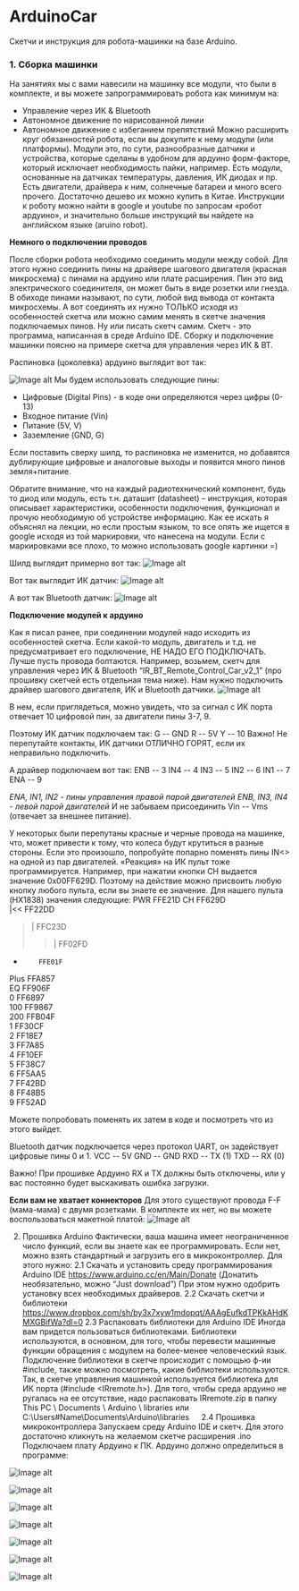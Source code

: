 # ArduinoCar
Скетчи и инструкция для робота-машинки на базе Arduino.

### 1. Сборка машинки
На занятиях мы с вами навесили на машинку все модули, что были в комплекте, и вы можете запрограммировать робота как минимум на:
-	Управление через ИК & Bluetooth
-	Автономное движение по нарисованной линии
-	Автономное движение с избеганием препятствий
Можно расширить круг обязанностей робота, если вы докупите к нему модули (или платформы). Модули это, по сути, разнообразные датчики и устройства, которые сделаны в удобном для ардуино форм-факторе, который исключает необходимость пайки, например. Есть модули, основанные на датчиках температуры, давления, ИК диодах и пр. Есть двигатели, драйвера к ним, солнечные батареи и много всего прочего. Достаточно дешево их можно купить в Китае.
Инструкции к роботу можно найти в google и youtube по запросам «робот ардуино», и значительно больше инструкций вы найдете на английском языке (aruino robot).

**Немного о подключении проводов**

После сборки робота необходимо соединить модули между собой. Для этого нужно соединить пины на драйвере шагового двигателя (красная микросхема) с пинами на ардуино или плате расширения.
Пин это вид электрического соединителя, он может быть в виде розетки или гнезда. В обиходе пинами называют, по сути, любой вид вывода от контакта микросхемы.
А вот соединять их нужно ТОЛЬКО исходя из особенностей скетча или можно самим менять в скетче значения подключаемых пинов. Ну или писать скетч самим.
Скетч - это программа, написанная в среде Arduino IDE.
Сборку и подключение машинки поясню на примере скетча для управления через ИК & BT.


Распиновка (цоколевка) ардуино выглядит вот так:

![Image alt](https://raw.githubusercontent.com/dsidov/ArduinoCar/master/img/arduino_pinout.jpg)
Мы будем использовать следующие пины: 
-	Цифровые (Digital Pins) - в коде они определяются через цифры (0-13)
-	Входное питание (Vin)
-	Питание (5V, V)
-	Заземление (GND, G)

Если поставить сверху шилд, то распиновка не изменится, но добавятся дублирующие цифровые и аналоговые выходы и появится много пинов земля+питание.

Обратите внимание, что на каждый радиотехнический компонент, будь то диод или модуль, есть т.н. даташит (datasheet) – инструкция, которая описывает характеристики, особенности подключения, функционал и прочую необходимую об устройстве информацию. Как ее искать я объяснял на лекции, но если простым языком, то все опять же ищется в google исходя из той маркировки, что нанесена на модули. Если с маркировками все плохо, то можно использовать google картинки =)

Шилд выглядит примерно вот так:
![Image alt](https://raw.githubusercontent.com/dsidov/ArduinoCar/master/img/sensor_shield.jpg)

Вот так выглядит ИК датчик:
![Image alt](https://raw.githubusercontent.com/dsidov/ArduinoCar/master/img/ir_module.jpg?style=centerme)

А вот так Bluetooth датчик:
![Image alt](https://raw.githubusercontent.com/dsidov/ArduinoCar/master/img/bt_module.jpg)

**Подключение модулей к ардуино**

Как я писал ранее, при соединении модулей надо исходить из особенностей скетча. Если какой-то модуль, двигатель и т.д. не предусматривает его подключение, НЕ НАДО ЕГО ПОДКЛЮЧАТЬ. Лучше пусть провода болтаются.
Например, возьмем, скетч для управления через ИК & Bluetooth “IR_BT_Remote_Control_Car_v2_1” (про прошивку скетчей есть отдельная тема ниже). Нам нужно подключить драйвер шагового двигателя, ИК и Bluetooth датчики.
![Image alt](https://raw.githubusercontent.com/dsidov/ArduinoCar/master/img/ide_code.jpg)

В нем, если приглядеться, можно увидеть, что за сигнал с ИК порта отвечает 10 цифровой пин, за двигатели пины 3-7, 9. 

Поэтому ИК датчик подключаем так:
G -- GND
R -- 5V
Y -- 10
Важно! Не перепутайте контакты, ИК датчики ОТЛИЧНО ГОРЯТ, если их неправильно подключить.

А драйвер подключаем вот так: 
ENB -- 3
IN4 -- 4
IN3 -- 5
IN2 -- 6
IN1 -- 7
ENA -- 9

*ENA, IN1, IN2 - пины управления правой парой двигателей*
*ENB, IN3, IN4 - левой парой двигателей*
И не забываем присоединить Vin -- Vms (отвечает за внешнее питание).

У некоторых были перепутаны красные и черные провода на машинке, что, может привести к тому, что колеса будут крутиться в разные стороны. Если это произошло, попробуйте попарно поменять пины IN<> на одной из пар двигателей.
«Реакция» на ИК пульт тоже программируется. Например, при нажатии кнопки CH выдается значение 0х00FF629D. Поэтому на действие можно присвоить любую кнопку любого пульта, если вы знаете ее значение. 
Для нашего пульта (HX1838) значения следующие:
PWR       FFE21D 
CH        FF629D      
|<<       FF22DD  
>|        FFC23D              
>>|       FF02FD               
-         FFE01F 
Plus      FFA857         
EQ        FF906F          
0         FF6897            
100       FF9867           
200       FFB04F           
1         FF30CF                 
2         FF18E7                 
3         FF7A85                  
4         FF10EF                   
5         FF38C7                    
6         FF5AA5                  
7         FF42BD                  
8         FF48B5             
9         FF52AD 

Можете попробовать поменять их затем в коде и посмотреть что из этого выйдет.
 
Bluetooth датчик подключается через протокол UART, он задействует цифровые пины 0 и 1.
VCC -- 5V
GND -- GND
RXD -- TX (1)
TXD -- RX (0)

Важно! При прошивке Ардуино RX и TX должны быть отключены, или у вас постоянно будет выскакивать ошибка загрузки.

**Если вам не хватает коннекторов**
Для этого существуют провода F-F (мама-мама) с двумя розетками. В комплекте их нет, но вы можете воспользоваться макетной платой:
![Image alt](https://raw.githubusercontent.com/dsidov/ArduinoCar/master/img/breadboard.jpg)

2. Прошивка Arduino
Фактически, ваша машина имеет неограниченное число функций, если вы знаете как ее программировать. Если нет, можно взять стандартный и загрузить его в микроконтроллер. Для этого нужно:
2.1 Скачать и установить среду программирования Arduino IDE
https://www.arduino.cc/en/Main/Donate (Донатить необязательно, можно “Just download”)
При этом нужно одобрить установку всех необходимых драйверов.
2.2 Скачать скетчи и библиотеки
https://www.dropbox.com/sh/by3x7xyw1mdopqt/AAAgEufkdTPKkAHdKMXGBifWa?dl=0
2.3 Распаковать библиотеки для Arduino IDE
Иногда вам придется пользоваться библиотеками. Библиотеки используются, в основном, для того, чтобы перевести машинные функции обращения с модулем на более-менее человеческий язык. 
Подключение библиотеки в скетче происходит с помощью ф-ии #include, также можно посмотреть, какие библиотеки используются. Так, в скетче управления машинкой используется библиотека для ИК порта (#include <IRremote.h>). Для того, чтобы среда ардуино не ругалась на ее отсутствие, надо распаковать IRremote.zip в папку 
This PC \ Documents \ Arduino \ libraries
или 
С:\Users\#Name\Documents\Arduino\libraries
 
2.4 Прошивка микроконтроллера
Запускаем среду Arduino IDE и скетч. Для этого достаточно кликнуть на желаемом скетче расширения .ino
Подключаем плату Ардуино к ПК. Ардуино должно определиться в программе:

![Image alt](https://raw.githubusercontent.com/dsidov/ArduinoCar/master/img/ide_port.jpg)

![Image alt](https://raw.githubusercontent.com/dsidov/ArduinoCar/master/img/ide_upload.jpg)

![Image alt](https://raw.githubusercontent.com/dsidov/ArduinoCar/master/img/ir_controller.jpg)

![Image alt](https://raw.githubusercontent.com/dsidov/ArduinoCar/master/img/ble-joystick_app.jpg)

![Image alt](https://raw.githubusercontent.com/dsidov/ArduinoCar/master/img/ble-joystick_scan.jpg)

![Image alt](https://raw.githubusercontent.com/dsidov/ArduinoCar/master/img/ble-joystick_control.jpg)

![Image alt](https://raw.githubusercontent.com/dsidov/ArduinoCar/master/img/ide_code-bt.jpg)


<!---
<p align="center">
  <img src="https://raw.githubusercontent.com/dsidov/ArduinoCar/master/img/bt_module.jpg">
</p>
--->
